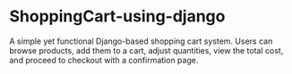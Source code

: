 # ShoppingCart-using-django
A simple yet functional Django-based shopping cart system. Users can browse products, add them to a cart, adjust quantities, view the total cost, and proceed to checkout with a confirmation page.
